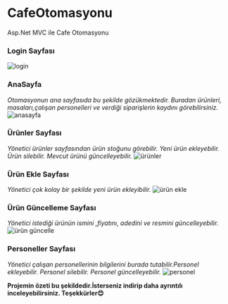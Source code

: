 # CafeOtomasyonu
Asp.Net MVC ile Cafe Otomasyonu
### Login Sayfası
![login](https://user-images.githubusercontent.com/67422484/92927451-4b833700-f446-11ea-8c38-8612b029c382.png)
### AnaSayfa
_Otomasyonun ana sayfasıda  bu şekilde gözükmektedir. Buradan ürünleri, masaları,çalışan personelleri ve verdiği siparişlerin kaydını görebilirsiniz._
![anasayfa](https://user-images.githubusercontent.com/67422484/92927515-66ee4200-f446-11ea-8a28-89bfe3f79d9c.png)
### Ürünler Sayfası
_Yönetici ürünler sayfasından ürün stoğunu görebilir. Yeni ürün ekleyebilir. Ürün silebilir. Mevcut ürünü güncelleyebilir._
![ürünler](https://user-images.githubusercontent.com/67422484/92927548-78374e80-f446-11ea-8459-aab6a8a28725.png)
### Ürün Ekle Sayfası
_Yönetici çok kolay bir şekilde yeni ürün ekleyibilir._
![ürün ekle](https://user-images.githubusercontent.com/67422484/92927514-65bd1500-f446-11ea-8f24-60aeaf8227f3.png)
### Ürün Güncelleme Sayfası
_Yönetici istediği ürünün ismini ,fiyatını, adedini ve resmini güncelleyebilir._
![ürün güncelle](https://user-images.githubusercontent.com/67422484/92928443-c0a33c00-f447-11ea-9a79-2e11a49b59c3.png)
### Personeller Sayfası
_Yönetici çalışan personellerinin bilgilerini burada tutabilir.Personel ekleyebilir. Personel silebilir. Personel güncelleyebilir._
![personel](https://user-images.githubusercontent.com/67422484/92927554-7a011200-f446-11ea-90c7-b5930f44bb46.png)

**Projemin özeti bu şekildedir.İsterseniz indirip daha ayrıntılı inceleyebilirsiniz.
Teşekkürler😊**
